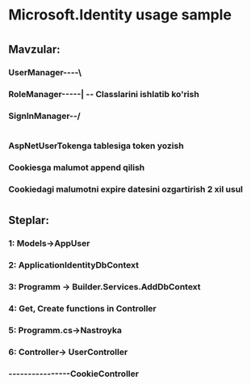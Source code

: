 # Microsoft.Identity usage sample
#
## Mavzular:
### UserManager----\
### RoleManager-----| -- Classlarini ishlatib ko'rish
### SignInManager--/
#
### AspNetUserTokenga tablesiga token yozish
### Cookiesga malumot append qilish
### Cookiedagi malumotni expire datesini ozgartirish 2 xil usul
#
## Steplar:
### 1: Models->AppUser
### 2: ApplicationIdentityDbContext
### 3: Programm -> Builder.Services.AddDbContext
### 4: Get, Create functions in Controller
### 5: Programm.cs->Nastroyka
### 6: Controller-> UserController
### ----------------CookieController